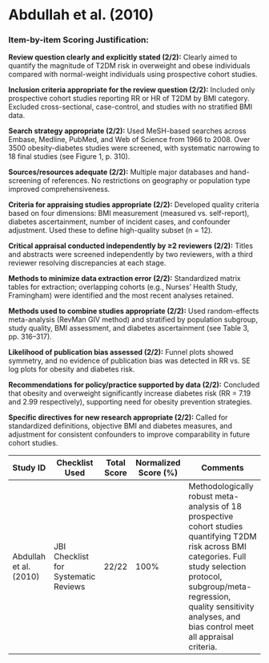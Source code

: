 # Abdullah et al. (2010)

### Item-by-item Scoring Justification:

**Review question clearly and explicitly stated (2/2):** Clearly aimed to quantify the magnitude of T2DM risk in overweight and obese individuals compared with normal-weight individuals using prospective cohort studies.

**Inclusion criteria appropriate for the review question (2/2):** Included only prospective cohort studies reporting RR or HR of T2DM by BMI category. Excluded cross-sectional, case-control, and studies with no stratified BMI data.

**Search strategy appropriate (2/2):** Used MeSH-based searches across Embase, Medline, PubMed, and Web of Science from 1966 to 2008. Over 3500 obesity-diabetes studies were screened, with systematic narrowing to 18 final studies (see Figure 1, p. 310).

**Sources/resources adequate (2/2):** Multiple major databases and hand-screening of references. No restrictions on geography or population type improved comprehensiveness.

**Criteria for appraising studies appropriate (2/2):** Developed quality criteria based on four dimensions: BMI measurement (measured vs. self-report), diabetes ascertainment, number of incident cases, and confounder adjustment. Used these to define high-quality subset (n = 12).

**Critical appraisal conducted independently by ≥2 reviewers (2/2):** Titles and abstracts were screened independently by two reviewers, with a third reviewer resolving discrepancies at each stage.

**Methods to minimize data extraction error (2/2):** Standardized matrix tables for extraction; overlapping cohorts (e.g., Nurses’ Health Study, Framingham) were identified and the most recent analyses retained.

**Methods used to combine studies appropriate (2/2):** Used random-effects meta-analysis (RevMan GIV method) and stratified by population subgroup, study quality, BMI assessment, and diabetes ascertainment (see Table 3, pp. 316–317).

**Likelihood of publication bias assessed (2/2):** Funnel plots showed symmetry, and no evidence of publication bias was detected in RR vs. SE log plots for obesity and diabetes risk.

**Recommendations for policy/practice supported by data (2/2):** Concluded that obesity and overweight significantly increase diabetes risk (RR = 7.19 and 2.99 respectively), supporting need for obesity prevention strategies.

**Specific directives for new research appropriate (2/2):** Called for standardized definitions, objective BMI and diabetes measures, and adjustment for consistent confounders to improve comparability in future cohort studies.

| Study ID | Checklist Used | Total Score | Normalized Score (%) | Comments |
| --- | --- | --- | --- | --- |
| Abdullah et al. (2010) | JBI Checklist for Systematic Reviews | 22/22 | 100% | Methodologically robust meta-analysis of 18 prospective cohort studies quantifying T2DM risk across BMI categories. Full study selection protocol, subgroup/meta-regression, quality sensitivity analyses, and bias control meet all appraisal criteria. |
